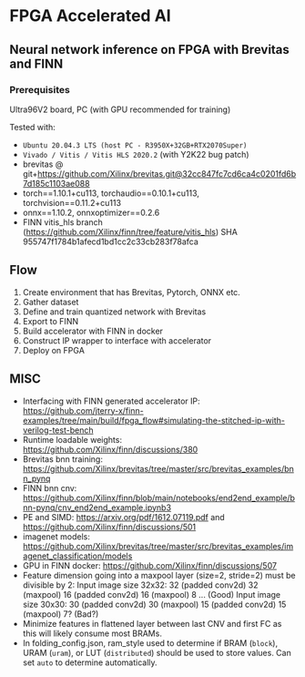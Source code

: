 FPGA Accelerated AI
============================================================================

Neural network inference on FPGA with Brevitas and FINN
----------------------------------------------------------------------------


### Prerequisites
Ultra96V2 board, PC (with GPU recommended for training)

Tested with:
- `Ubuntu 20.04.3 LTS (host PC - R3950X+32GB+RTX2070Super)`
- `Vivado / Vitis / Vitis HLS 2020.2` (with Y2K22 bug patch)
- brevitas @ git+https://github.com/Xilinx/brevitas.git@32cc847fc7cd6ca4c0201fd6b7d185c1103ae088
- torch==1.10.1+cu113, torchaudio==0.10.1+cu113, torchvision==0.11.2+cu113
- onnx==1.10.2, onnxoptimizer==0.2.6
- FINN vitis_hls branch (https://github.com/Xilinx/finn/tree/feature/vitis_hls) SHA 955747f1784b1afecd1bd1cc2c33cb283f78afca




## Flow
1. Create environment that has Brevitas, Pytorch, ONNX etc.
2. Gather dataset
3. Define and train quantized network with Brevitas
4. Export to FINN
5. Build accelerator with FINN in docker
6. Construct IP wrapper to interface with accelerator
7. Deploy on FPGA


## MISC
- Interfacing with FINN generated accelerator IP: https://github.com/jterry-x/finn-examples/tree/main/build/fpga_flow#simulating-the-stitched-ip-with-verilog-test-bench
- Runtime loadable weights: https://github.com/Xilinx/finn/discussions/380
- Brevitas bnn training: https://github.com/Xilinx/brevitas/tree/master/src/brevitas_examples/bnn_pynq
- FINN bnn cnv: https://github.com/Xilinx/finn/blob/main/notebooks/end2end_example/bnn-pynq/cnv_end2end_example.ipynb3
- PE and SIMD: https://arxiv.org/pdf/1612.07119.pdf and https://github.com/Xilinx/finn/discussions/501
- imagenet models: https://github.com/Xilinx/brevitas/tree/master/src/brevitas_examples/imagenet_classification/models
- GPU in FINN docker: https://github.com/Xilinx/finn/discussions/507
- Feature dimension going into a maxpool layer (size=2, stride=2) must be divisible by 2:
  Input image size 32x32: 32 (padded conv2d) 32 (maxpool) 16 (padded conv2d) 16 (maxpool) 8 ... (Good)
  Input image size 30x30: 30 (padded conv2d) 30 (maxpool) 15 (padded conv2d) 15 (maxpool) 7? (Bad?)
- Minimize features in flattened layer between last CNV and first FC as this will likely consume most BRAMs.
- In folding_config.json, ram_style used to determine if BRAM (`block`), URAM (`uram`), or LUT (`distributed`) should be used to store values. Can set `auto` to determine automatically. 
